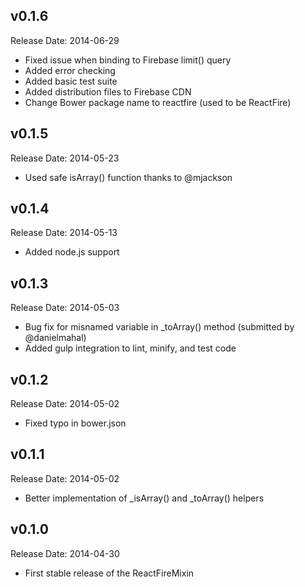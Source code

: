v0.1.6
-------------
Release Date: 2014-06-29

  * Fixed issue when binding to Firebase limit() query
  * Added error checking
  * Added basic test suite
  * Added distribution files to Firebase CDN
  * Change Bower package name to reactfire (used to be ReactFire)

v0.1.5
-------------
Release Date: 2014-05-23

  * Used safe isArray() function thanks to @mjackson

v0.1.4
-------------
Release Date: 2014-05-13

  * Added node.js support

v0.1.3
-------------
Release Date: 2014-05-03

  * Bug fix for misnamed variable in _toArray() method (submitted by @danielmahal)
  * Added gulp integration to lint, minify, and test code

v0.1.2
-------------
Release Date: 2014-05-02

  * Fixed typo in bower.json

v0.1.1
-------------
Release Date: 2014-05-02

  * Better implementation of _isArray() and _toArray() helpers

v0.1.0
-------------
Release Date: 2014-04-30

  * First stable release of the ReactFireMixin